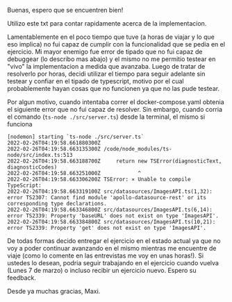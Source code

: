 Buenas, espero que se encuentren bien!

Utilizo este txt para contar rapidamente acerca de la implementacion.

Lamentablemente en el poco tiempo que tuve (a horas de viajar y lo que eso implica) no fui capaz de cumplir con la
funcionalidad que se pedia en el ejercicio.
Mi mayor enemigo fue error de tipado que no fui capaz de debuggear (lo describo mas abajo) y el mismo no me permitio
testear en "vivo" la implementacion a medida que avanzaba. Luego de tratar de resolverlo por horas, decidi utilizar el 
tiempo para seguir adelante sin testear y confiar en el tipado de typescript, motivo por el cual probablemente hayan
cosas que no funcionen ya que no las pude testear.

Por algun motivo, cuando intentaba correr el docker-compose.yaml obtenia el siguiente error que no fui capaz de resolver.
Sin embargo, cuando corria el comando (`ts-node ./src/server.ts`) desde la terminal, el mismo si funciona

```
[nodemon] starting `ts-node ./src/server.ts`
2022-02-26T04:19:58.661880300Z
2022-02-26T04:19:58.663135300Z /code/node_modules/ts-node/src/index.ts:513
2022-02-26T04:19:58.663188700Z     return new TSError(diagnosticText, diagnosticCodes)
2022-02-26T04:19:58.663251000Z            ^
2022-02-26T04:19:58.663306200Z TSError: ⨯ Unable to compile TypeScript:
2022-02-26T04:19:58.663319100Z src/datasources/ImagesAPI.ts(1,32): error TS2307: Cannot find module 'apollo-datasource-rest' or its corresponding type declarations.
2022-02-26T04:19:58.663346800Z src/datasources/ImagesAPI.ts(6,14): error TS2339: Property 'baseURL' does not exist on type 'ImagesAPI'.
2022-02-26T04:19:58.663384800Z src/datasources/ImagesAPI.ts(10,21): error TS2339: Property 'get' does not exist on type 'ImagesAPI'.
```

De todas formas decido entregar el ejercicio en el estado actual ya que no voy a poder continuar avanzando en el mismo
mientras me encuentre de viaje (como lo comente en las entrevistas me voy en unas horas!). Si ustedes lo desean, podria 
seguir trabajando en el ejercicio cuando vuelva (Lunes 7 de marzo) o incluso recibir un ejercicio nuevo.
Espero su feedback.

Desde ya muchas gracias,
Maxi.
